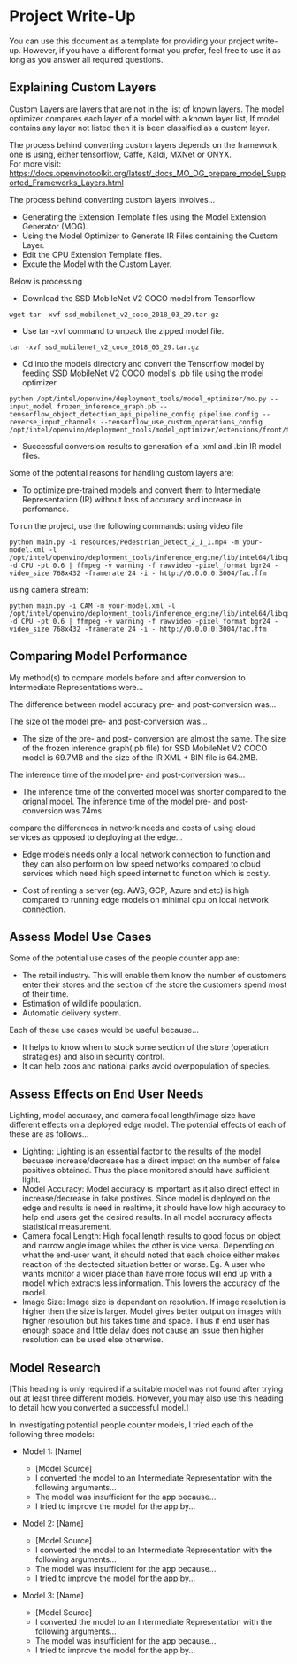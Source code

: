 # Project Write-Up

You can use this document as a template for providing your project write-up. However, if you
have a different format you prefer, feel free to use it as long as you answer all required
questions.

## Explaining Custom Layers

Custom Layers are layers that are not in the list of known layers.
The model optimizer compares each layer of a model with a known layer list, If model contains any layer not listed then it is been classified as a custom layer.

The process behind converting custom layers depends on the framework one is using, either tensorflow, Caffe, Kaldi, MXNet or ONYX.  
For more visit: https://docs.openvinotoolkit.org/latest/_docs_MO_DG_prepare_model_Supported_Frameworks_Layers.html

The process behind converting custom layers involves...

* Generating the Extension Template files using the Model Extension Generator (MOG).
* Using the Model Optimizer to Generate IR Files containing the Custom Layer.
* Edit the CPU Extension Template files.
* Excute the Model with the Custom Layer.

Below is processing 

* Download the SSD MobileNet V2 COCO model from Tensorflow

``` wget
wget tar -xvf ssd_mobilenet_v2_coco_2018_03_29.tar.gz

```

* Use tar -xvf command to unpack the zipped model file.

``` tar
tar -xvf ssd_mobilenet_v2_coco_2018_03_29.tar.gz
```

* Cd into the models directory and convert the Tensorflow model by feeding SSD MobileNet V2 COCO model's .pb file using the model optimizer.

``` MOG
python /opt/intel/openvino/deployment_tools/model_optimizer/mo.py --input_model frozen_inference_graph.pb --tensorflow_object_detection_api_pipeline_config pipeline.config --reverse_input_channels --tensorflow_use_custom_operations_config /opt/intel/openvino/deployment_tools/model_optimizer/extensions/front/tf/ssd_v2_support.json
```

* Successful conversion results to generation of a .xml and .bin IR model files.

Some of the potential reasons for handling custom layers are:

* To optimize pre-trained models and convert them to Intermediate Representation (IR) without loss of accuracy and increase in perfomance.

To run the project, use the following commands:
using video file

```video
python main.py -i resources/Pedestrian_Detect_2_1_1.mp4 -m your-model.xml -l /opt/intel/openvino/deployment_tools/inference_engine/lib/intel64/libcpu_extension_sse4.so -d CPU -pt 0.6 | ffmpeg -v warning -f rawvideo -pixel_format bgr24 -video_size 768x432 -framerate 24 -i - http://0.0.0.0:3004/fac.ffm
```

using camera stream:

```stream
python main.py -i CAM -m your-model.xml -l /opt/intel/openvino/deployment_tools/inference_engine/lib/intel64/libcpu_extension_sse4.so -d CPU -pt 0.6 | ffmpeg -v warning -f rawvideo -pixel_format bgr24 -video_size 768x432 -framerate 24 -i - http://0.0.0.0:3004/fac.ffm

```

## Comparing Model Performance

My method(s) to compare models before and after conversion to Intermediate Representations
were...

The difference between model accuracy pre- and post-conversion was...

The size of the model pre- and post-conversion was...

* The size of the pre- and post- conversion are almost the same. The size of the frozen inference graph(.pb file) for SSD MobileNet V2 COCO model is 69.7MB and the size of the IR XML + BIN file is 64.2MB.


The inference time of the model pre- and post-conversion was...

* The inference time of the converted model was shorter compared to the orignal model. The inference time of the model pre- and post-conversion was 74ms.

compare the differences in network needs and costs of using cloud services as opposed to deploying at the edge...

* Edge models needs only a local network connection to function and they can also perform on low speed networks compared to cloud services which need high speed internet to function which is costly.

* Cost of renting a server (eg. AWS, GCP, Azure and etc) is high compared to running edge models on minimal cpu on local network connection.

## Assess Model Use Cases

Some of the potential use cases of the people counter app are:

* The retail industry. This will enable them know the number of customers enter their stores and the section of the store the customers spend most of their time.
* Estimation of wildlife population.
* Automatic delivery system.

Each of these use cases would be useful because...

* It helps to know when to stock some section of the store (operation stratagies) and also in security control.
* It can help zoos and national parks avoid overpopulation of species.

## Assess Effects on End User Needs

Lighting, model accuracy, and camera focal length/image size have different effects on a
deployed edge model. The potential effects of each of these are as follows...

* Lighting: Lighting is an essential factor to the results of the model becuase increase/decrease has a direct impact on the number of false positives obtained. Thus the place monitored should have sufficient light.
* Model Accuracy: Model accuracy is important as it also direct effect in increase/decrease in false postives. Since model is deployed on the edge and results is need in realtime, it should have low high accuracy to help end users get the desired results. In all model accruracy affects statistical measurement.
* Camera focal Length:  High focal length results to good focus on object and narrow angle image whiles the other is vice versa. Depending on what the end-user want, it should noted that each choice either makes reaction of the dectected situation better or worse. Eg. A user who wants monitor a wider place than have more focus will end up with a model which extracts less information. This lowers the accuracy of the model.
* Image Size: Image size is dependant on resolution. If image resolution is higher then the size is larger. Model gives better output on images with higher resolution but his takes time and space. Thus if end user has enough space and little delay does not cause an issue then higher resolution can be used else otherwise.

## Model Research

[This heading is only required if a suitable model was not found after trying out at least three
different models. However, you may also use this heading to detail how you converted 
a successful model.]

In investigating potential people counter models, I tried each of the following three models:

- Model 1: [Name]
  - [Model Source]
  - I converted the model to an Intermediate Representation with the following arguments...
  - The model was insufficient for the app because...
  - I tried to improve the model for the app by...
  
- Model 2: [Name]
  - [Model Source]
  - I converted the model to an Intermediate Representation with the following arguments...
  - The model was insufficient for the app because...
  - I tried to improve the model for the app by...

- Model 3: [Name]
  - [Model Source]
  - I converted the model to an Intermediate Representation with the following arguments...
  - The model was insufficient for the app because...
  - I tried to improve the model for the app by...
